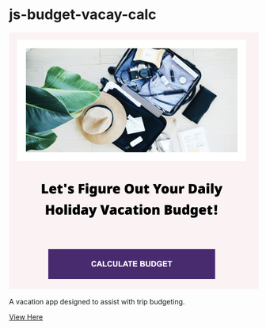 # js-budget-vacay-calc

![alt-text-here](img/calc.png)


A vacation app designed to assist with trip budgeting.

<a href="url-here/">View Here</a>  
